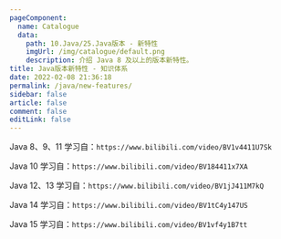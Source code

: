 ```yaml
---
pageComponent: 
  name: Catalogue
  data: 
    path: 10.Java/25.Java版本 - 新特性
    imgUrl: /img/catalogue/default.png
    description: 介绍 Java 8 及以上的版本新特性。
title: Java版本新特性 - 知识体系
date: 2022-02-08 21:36:18
permalink: /java/new-features/
sidebar: false
article: false
comment: false
editLink: false
---
```


Java 8、9、11 学习自：`https://www.bilibili.com/video/BV1v4411U7Sk`

Java 10 学习自：`https://www.bilibili.com/video/BV184411x7XA`

Java 12、13 学习自：`https://www.bilibili.com/video/BV1jJ411M7kQ`

Java 14 学习自：`https://www.bilibili.com/video/BV1tC4y147US`

Java 15 学习自：`https://www.bilibili.com/video/BV1vf4y1B7tt`